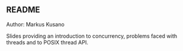 ## README
Author: Markus Kusano

Slides providing an introduction to concurrency, problems faced with threads
and to POSIX thread API.
